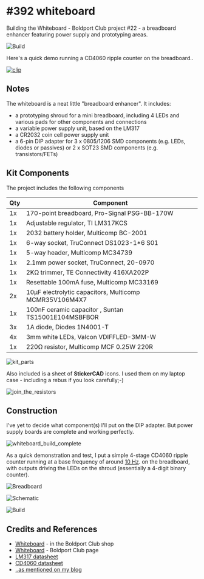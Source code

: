 # #392 whiteboard

Building the Whiteboard - Boldport Club project #22 - a breadboard enhancer featuring power supply and prototyping areas.

![Build](./assets/whiteboard_build.jpg?raw=true)

Here's a quick demo running a CD4060 ripple counter on the breadboard..

[![clip](https://img.youtube.com/vi/eiEX9SPuRhI/0.jpg)](https://www.youtube.com/watch?v=eiEX9SPuRhI)

## Notes

The whiteboard is a neat little "breadboard enhancer". It includes:

* a prototyping shroud for a mini breadboard, including 4 LEDs and various pads for other components and connections
* a variable power supply unit, based on the LM317
* a CR2032 coin cell power supply unit
* a 6-pin DIP adapter for 3 x 0805/1206 SMD components (e.g. LEDs, diodes or passives) or 2 x SOT23 SMD components (e.g. transistors/FETs)


## Kit Components

The project includes the following components

| Qty | Component                                              |
|-----|--------------------------------------------------------|
| 1x  | 170-point breadboard, Pro-Signal PSG-BB-170W           |
| 1x  | Adjustable regulator, TI LM317KCS                      |
| 1x  | 2032 battery holder, Multicomp BC-2001                 |
| 1x  | 6-way socket, TruConnect DS1023-1*6 S01                |
| 1x  | 5-way header, Multicomp MC34739                        |
| 1x  | 2.1mm power socket, TruConnect, 20-0970                |
| 1x  | 2KΩ trimmer, TE Connectivity 416XA202P                 |
| 1x  | Resettable 100mA fuse, Multicomp MC33169               |
| 2x  | 10µF electrolytic capacitors, Multicomp MCMR35V106M4X7 |
| 1x  | 100nF ceramic capacitor , Suntan TS15001E104MSBFBOR    |
| 3x  | 1A diode, Diodes 1N4001-T                              |
| 4x  | 3mm white LEDs, Valcon VDIFFLED-3MM-W                  |
| 1x  | 220Ω resistor, Multicomp MCF 0.25W 220R                |

![kit_parts](./assets/kit_parts.jpg?raw=true)

Also included is a sheet of **StickerCAD** icons.
I used them on my laptop case - including a rebus if you look carefully;-)

![join_the_resistors](./assets/join_the_resistors.jpg?raw=true)

## Construction

I've yet to decide what component(s) I'll put on the DIP adapter. But power supply boards
are complete and working perfectly.

![whiteboard_build_complete](./assets/whiteboard_build_complete.jpg?raw=true)

As a quick demonstration and test, I put a simple 4-stage CD4060 ripple counter
running at a base frequency of around [10 Hz](https://www.wolframalpha.com/input/?i=1%2F(2*5*(1%C2%B5F*10k%CE%A9))).
on the breadboard, with outputs driving the LEDs on the shroud (essentially a 4-digit binary counter).

![Breadboard](./assets/whiteboard_bb.jpg?raw=true)

![Schematic](./assets/whiteboard_schematic.jpg?raw=true)

![Build](./assets/whiteboard_build.jpg?raw=true)

## Credits and References
* [Whiteboard](http://www.boldport.club/shop/product/1296464803) - in the Boldport Club shop
* [Whiteboard](http://www.boldport.com/whiteboard) - Boldport Club page
* [LM317 datasheet](https://www.futurlec.com/Linear/LM317T.shtml)
* [CD4060 datasheet](https://www.futurlec.com/4000Series/CD4060.shtml)
* [..as mentioned on my blog](https://blog.tardate.com/2018/05/leap392-boldportclub-whiteboard.html)
